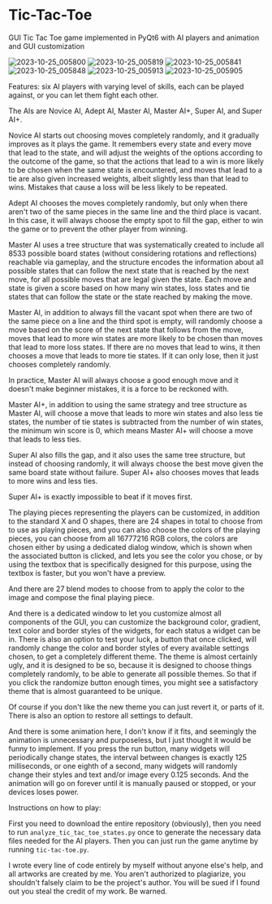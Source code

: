 # Tic-Tac-Toe
GUI Tic Tac Toe game implemented in PyQt6 with AI players and animation and GUI customization

![2023-10-25_005800](https://github.com/Estrangeling/Tic-Tac-Toe/assets/78679218/d4e060bd-816a-4409-b6f1-84939fb97c84)
![2023-10-25_005819](https://github.com/Estrangeling/Tic-Tac-Toe/assets/78679218/48cd4e6f-4905-4e65-abaa-6660ab73d0e0)
![2023-10-25_005841](https://github.com/Estrangeling/Tic-Tac-Toe/assets/78679218/b4dc83cb-ffc9-45c7-8a32-b3c136266987)
![2023-10-25_005848](https://github.com/Estrangeling/Tic-Tac-Toe/assets/78679218/10f83bfa-924e-4035-9829-96a0914794e4)
![2023-10-25_005913](https://github.com/Estrangeling/Tic-Tac-Toe/assets/78679218/66a4ff76-d9c4-49c4-bb3c-553c77fa0ec4)
![2023-10-25_005905](https://github.com/Estrangeling/Tic-Tac-Toe/assets/78679218/98ca13b0-5f98-42b8-b7b5-4c6279a7a7f1)


Features: six AI players with varying level of skills, each can be played against, or you can let them fight each other.

The AIs are Novice AI, Adept AI, Master AI, Master AI+, Super AI, and Super AI+. 

Novice AI starts out choosing moves completely randomly, and it gradually improves as it plays the game. It remembers every state and every move that lead to the state, and will adjust the weights of the options according to the outcome of the game, 
so that the actions that lead to a win is more likely to be chosen when the same state is encountered, and moves that lead to a tie are also given increased weights, albeit slightly less than that lead to wins. Mistakes that cause a loss will be less likely to be repeated.

Adept AI chooses the moves completely randomly, but only when there aren't two of the same pieces in the same line and the third place is vacant. In this case, it will always choose the empty spot to fill the gap, either to win the game or to prevent the other player from winning.

Master AI uses a tree structure that was systematically created to include all 8533 possible board states (without considering rotations and reflections) reachable via gameplay, and the structure encodes the information about all possible states that can follow 
the next state that is reached by the next move, for all possible moves that are legal given the state. Each move and state is given a score based on how many win states, loss states and tie states that can follow the state or the state reached by making the move.

Master AI, in addition to always fill the vacant spot when there are two of the same piece on a line and the third spot is empty, will randomly choose a move based on the score of the next state that follows from the move, moves that lead to more win states are more likely to be chosen
than moves that lead to more loss states. If there are no moves that lead to wins, it then chooses a move that leads to more tie states. If it can only lose, then it just chooses completely randomly.

In practice, Master AI will always choose a good enough move and it doesn't make beginner mistakes, it is a force to be reckoned with.

Master AI+, in addition to using the same strategy and tree structure as Master AI, will choose a move that leads to more win states and also less tie states, the number of tie states is subtracted from the number of win states, the minimum win score is 0, which means Master AI+ will choose a move that leads to less ties.

Super AI also fills the gap, and it also uses the same tree structure, but instead of choosing randomly, it will always choose the best move given the same board state without failure. Super AI+ also chooses moves that leads to more wins and less ties.

Super AI+ is exactly impossible to beat if it moves first.

The playing pieces representing the players can be customized, in addition to the standard X and O shapes, there are 24 shapes in total to choose from to use as playing pieces, and you can also choose the colors of the playing pieces, you can choose from all 16777216 RGB colors,
the colors are chosen either by using a dedicated dialog window, which is shown when the associated button is clicked, and lets you see the color you chose, or by using the textbox that is specifically designed for this purpose, using the textbox is faster, but you won't have a preview.

And there are 27 blend modes to choose from to apply the color to the image and compose the final playing piece.

And there is a dedicated window to let you customize almost all components of the GUI, you can customize the background color, gradient, text color and border styles of the widgets, for each status a widget can be in. There is also an option to test your luck, a button that once clicked, will randomly change the color and border styles of every available settings chosen,
to get a completely different theme. The theme is almost certainly ugly, and it is designed to be so, because it is designed to choose things completely randomly, to be able to generate all possible themes. So that if you click the randomize button enough times, you might see a satisfactory theme that is almost guaranteed to be unique.

Of course if you don't like the new theme you can just revert it, or parts of it. There is also an option to restore all settings to default.

And there is some animation here, I don't know if it fits, and seemingly the animation is unnecessary and purposeless, but I just thought it would be funny to implement. If you press the run button, many widgets will periodically change states, the interval between changes is exactly 125 milliseconds, or one eighth of a second, many widgets will randomly change their styles and text and/or image every 0.125 seconds. And the animation will go on forever until it is manually paused or stopped, or your devices loses power.

Instructions on how to play:

First you need to download the entire repository (obviously), then you need to run `analyze_tic_tac_toe_states.py` once to generate the necessary data files needed for the AI players. Then you can just run the game anytime by running `tic-tac-toe.py`.

I wrote every line of code entirely by myself without anyone else's help, and all artworks are created by me. You aren't authorized to plagiarize, you shouldn't falsely claim to be the project's author. You will be sued if I found out you steal the credit of my work. Be warned.
